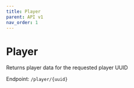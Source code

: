```yaml
---
title: Player
parent: API v1
nav_order: 1
---
```


# Player

Returns player data for the requested player UUID

Endpoint: `/player/{uuid}`

